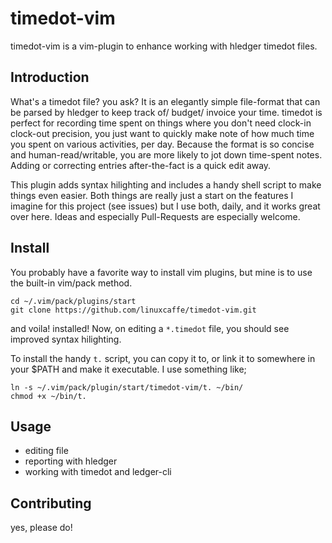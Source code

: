 # timedot-vim
timedot-vim is a vim-plugin to enhance working with hledger timedot files.

## Introduction
What's a timedot file? you ask? It is an elegantly simple file-format that can be parsed by hledger to keep track of/ budget/ invoice your time. timedot is perfect for recording time spent on things where you don't need clock-in clock-out precision, you just want to quickly make note of how much time you spent on various activities, per day. Because the format is so concise and human-read/writable, you are more likely to jot down time-spent notes. Adding or correcting entries after-the-fact is a quick edit away.

This plugin adds syntax hilighting and includes a handy shell script to make things even easier. Both things are really just a start on the features I imagine for this project (see issues) but I use both, daily, and it works great over here. Ideas and especially Pull-Requests are especially welcome.

## Install
You probably have a favorite way to install vim plugins, but mine is to use the built-in vim/pack method.
```
cd ~/.vim/pack/plugins/start
git clone https://github.com/linuxcaffe/timedot-vim.git
```
and voila! installed! Now, on editing a `*.timedot` file, you should see improved syntax hilighting. 

To install the handy `t.` script, you can copy it to, or link it to somewhere in your $PATH and make it executable. I use something like;
```
ln -s ~/.vim/pack/plugin/start/timedot-vim/t. ~/bin/
chmod +x ~/bin/t.
```

## Usage
- editing file
- reporting with hledger
- working with timedot and ledger-cli

## Contributing

yes, please do!
